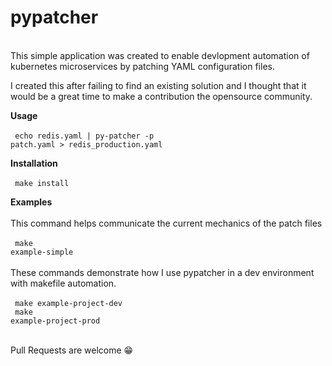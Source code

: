 # pypatcher
<br>
This simple application was created to enable devlopment automation of kubernetes microservices by patching YAML configuration files.

I created this after failing to find an existing solution and I thought that it would be a great time to make a contribution the opensource community.

<b> Usage </b>
<br>
<br>
<code>
echo redis.yaml | py-patcher -p patch.yaml > redis_production.yaml
</code>

<b> Installation </b>
<br>
<br>
<code>
make install
</code>

<b> Examples </b>
<br>
<br>
This command helps communicate the current mechanics of the patch files
<br>
<br>
<code>
make example-simple
</code>
<br>
<br>
These commands demonstrate how I use pypatcher in a dev environment with makefile automation.
<br>
<br>
<code>
make example-project-dev
</code>
<br>
<code>
make example-project-prod
</code>
<br>
<br>

Pull Requests are welcome 😁
